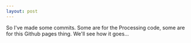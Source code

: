 ```yaml
---
layout: post
---
```

So I've made some commits. Some are for the Processing code, some are for this Github pages thing. We'll see how it goes...
